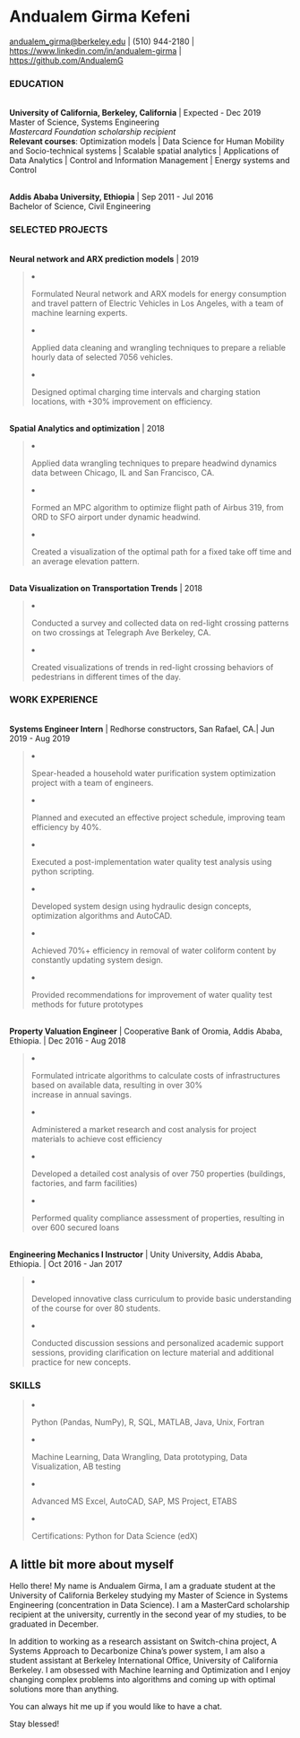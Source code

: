 # **Andualem Girma Kefeni**
andualem_girma@berkeley.edu | (510) 944-2180 | https://www.linkedin.com/in/andualem-girma | https://github.com/AndualemG
### **EDUCATION**
<br />**University of California, Berkeley, California** | Expected - Dec 2019
<br />Master of Science, Systems Engineering 
<br /> *Mastercard Foundation scholarship recipient*
<br />**Relevant courses**: Optimization models | Data Science for Human Mobility and Socio-technical systems | Scalable spatial analytics | Applications of Data Analytics | Control and Information Management | Energy systems and Control

<br />**Addis Ababa University, Ethiopia** | Sep 2011 - Jul 2016
<br />Bachelor of Science, Civil Engineering

### SELECTED PROJECTS
<br />**Neural network and ARX prediction models** | 2019
><li> <p>Formulated Neural network and ARX models for energy consumption and travel pattern of Electric Vehicles in Los Angeles, with a team of machine learning experts.
><li> <p>Applied data cleaning and wrangling techniques to prepare a reliable hourly data of selected 7056 vehicles.
><li> <p>Designed optimal charging time intervals and charging station locations, with +30% improvement on efficiency.

<br />**Spatial Analytics and optimization** | 2018
><li> <p>Applied data wrangling techniques to prepare headwind dynamics data between Chicago, IL and San Francisco, CA. 
><li> <p>Formed an MPC algorithm to optimize flight path of Airbus 319, from ORD to SFO airport under dynamic headwind.
><li> <p>Created a visualization of the optimal path for a fixed take off time and an average elevation pattern. 

<br />**Data Visualization on Transportation Trends** | 2018
><li> <p>Conducted a survey and collected data on red-light crossing patterns on two crossings at Telegraph Ave Berkeley, CA. 
><li> <p>Created visualizations of trends in red-light crossing behaviors of pedestrians in different times of the day.

### WORK EXPERIENCE
<br />**Systems Engineer Intern** | Redhorse constructors, San Rafael, CA.| Jun 2019 - Aug 2019
><li> <p>Spear-headed a household water purification system optimization project with a team of engineers.
><li> <p>Planned and executed an effective project schedule, improving team efficiency by 40%.
><li> <p>Executed a post-implementation water quality test analysis using python scripting.
><li> <p>Developed system design using hydraulic design concepts, optimization algorithms and AutoCAD.
><li> <p>Achieved 70%+ efficiency in removal of water coliform content by constantly updating system design.
><li> <p>Provided recommendations for improvement of water quality test methods for future prototypes

<br />**Property Valuation Engineer** | Cooperative Bank of Oromia, Addis Ababa, Ethiopia. | Dec 2016 - Aug 2018
><li> <p>Formulated intricate algorithms to calculate costs of infrastructures based on available data, resulting in over 30% <br />increase in annual savings.
><li> <p>Administered a market research and cost analysis for project materials to achieve cost efficiency
><li> <p>Developed a detailed cost analysis of over 750 properties (buildings, factories, and farm facilities)
><li> <p>Performed quality compliance assessment of properties, resulting in over 600 secured loans 

<br />**Engineering Mechanics I Instructor** | Unity University, Addis Ababa, Ethiopia. | Oct 2016 - Jan 2017
><li> <p>Developed innovative class curriculum to provide basic understanding of the course for over 80 students.
><li> <p>Conducted discussion sessions and personalized academic support sessions, providing clarification on lecture material and additional practice for new concepts.

### SKILLS
><li> <p>Python (Pandas, NumPy), R, SQL, MATLAB, Java, Unix, Fortran </p></li>
><li> <p>Machine Learning, Data Wrangling, Data prototyping, Data Visualization, AB testing </p></li>
><li> <p>Advanced MS Excel, AutoCAD, SAP, MS Project, ETABS</p></li>
><li> <p>Certifications: Python for Data Science (edX)</p></li>

## A little bit more about myself
Hello there! My name is Andualem Girma, I am a graduate student at the University of California Berkeley studying my Master of Science in Systems Engineering (concentration in Data Science). I am a MasterCard scholarship recipient at the university, currently in the second year of my studies, to be graduated in December. 

In addition to working as a research assistant on Switch-china project, A Systems Approach to Decarbonize China’s power system, I am also a student assistant at Berkeley International Office, University of California Berkeley.
I am obsessed with Machine learning and Optimization and I enjoy changing complex problems into algorithms and coming up with optimal solutions more than anything.

You can always hit me up if you would like to have a chat.

Stay blessed!

